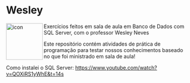 # Wesley

<img src="https://techstack-generator.vercel.app/mysql-icon.svg" alt="icon" align="left" width="100"/>

Exercícios feitos em sala de aula em Banco de Dados com SQL Server, com o professor Wesley Neves

Este repositório contém atividades de prática de programação para testar nossos conhecimentos baseado no que foi ministrado em sala de aula!

Como instalei o SQL Server: https://www.youtube.com/watch?v=QOXiRS1yWhE&t=14s
